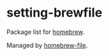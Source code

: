 # setting-brewfile

Package list for [homebrew](http://brew.sh/).

Managed by [homebrew-file](https://github.com/rcmdnk/homebrew-file).